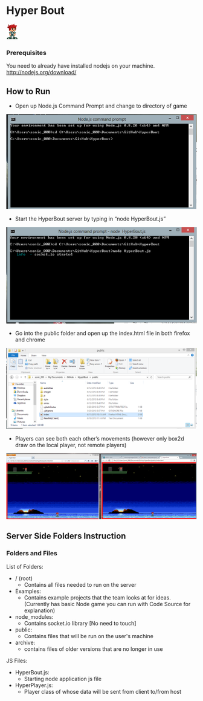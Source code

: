# Hyper Bout
![Hyper Bout Char](public/images/playerStationary.png)

### Prerequisites
You need to already have installed nodejs on your machine. http://nodejs.org/download/

## How to Run
* Open up Node.js Command Prompt and change to directory of game

![Screenshot 1](public/images/sc1.png)

* Start the HyperBout server by typing in “node HyperBout.js”

![Screenshot 2](public/images/sc2.png)

* Go into the public folder and open up the index.html file in both firefox and chrome

![Screenshot 3](public/images/sc3.png)

* Players can see both each other’s movements (however only box2d draw on the local player, not remote players)

![Screenshot 4](public/images/sc4.png)


## Server Side Folders Instruction
### Folders and Files
List of Folders: 
* /  (root)
  * Contains all files needed to run on the server
* Examples: 
  * Contains example projects that the team looks at for ideas. (Currently has basic Node game you can run with Code Source for explanation)
* node_modules: 
  * Contains socket.io library [No need to touch]
* public: 
  * Contains files that will be run on the user's machine
* archive:
  * contains files of older versions that are no longer in use

JS Files:
* HyperBout.js: 
  * Starting node application js file
* HyperPlayer.js: 
  * Player class of whose data will be sent from client to/from host